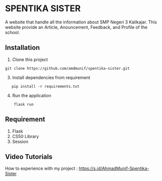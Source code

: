 # SPENTIKA SISTER

A website that handle all the information about SMP Negeri 3 Kalikajar. This website provide an Article, Anouncement, Feedback, and Profile of the school.

## Installation

1. Clone this project
````
git clone https://github.com/amdmunif/spentika-sister.git
````
3. Install dependencies from requirement
````
   pip install -r requirements.txt
````
4. Run the application
````
    flask run
````

## Requirement

1. Flask
2. CS50 Library
3. Session

## Video Tutorials

How to experience with my project : https://s.id/AhmadMunif-Spentika-Sister

